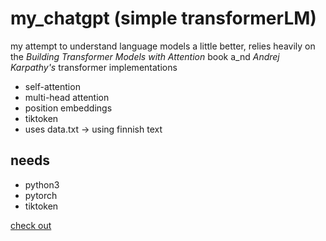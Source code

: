 # my_chatgpt (simple transformerLM)

my attempt to understand language models a little better,
relies heavily on the _Building Transformer Models with Attention_ book
a_nd _Andrej Karpathy's_ transformer implementations

- self-attention
- multi-head attention
- position embeddings
- tiktoken
- uses data.txt -> using finnish text

## needs

- python3
- pytorch
- tiktoken

[check out](notes.md)


